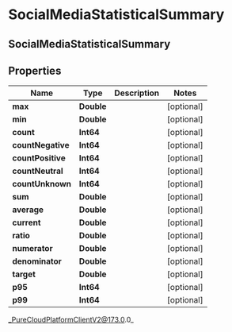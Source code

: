 # SocialMediaStatisticalSummary

## SocialMediaStatisticalSummary

## Properties

|Name | Type | Description | Notes|
|------------ | ------------- | ------------- | -------------|
| **max** | **Double** |  | [optional] |
| **min** | **Double** |  | [optional] |
| **count** | **Int64** |  | [optional] |
| **countNegative** | **Int64** |  | [optional] |
| **countPositive** | **Int64** |  | [optional] |
| **countNeutral** | **Int64** |  | [optional] |
| **countUnknown** | **Int64** |  | [optional] |
| **sum** | **Double** |  | [optional] |
| **average** | **Double** |  | [optional] |
| **current** | **Double** |  | [optional] |
| **ratio** | **Double** |  | [optional] |
| **numerator** | **Double** |  | [optional] |
| **denominator** | **Double** |  | [optional] |
| **target** | **Double** |  | [optional] |
| **p95** | **Int64** |  | [optional] |
| **p99** | **Int64** |  | [optional] |



_PureCloudPlatformClientV2@173.0.0_
